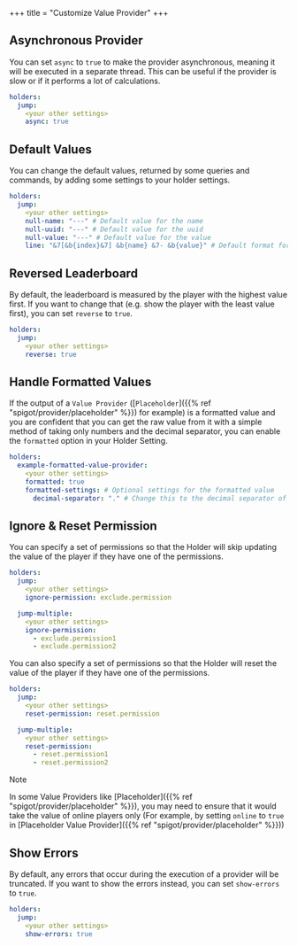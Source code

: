 +++
title = "Customize Value Provider"
+++

## Asynchronous Provider

You can set `async` to `true` to make the provider asynchronous, meaning it will be executed in a separate thread. This can be useful if the provider is slow or if it performs a lot of calculations.

```yaml
holders:
  jump:
    <your other settings>
    async: true
```

## Default Values

You can change the default values, returned by some queries and commands, by adding some settings to your holder settings.

```yaml
holders:
  jump:
    <your other settings>
    null-name: "---" # Default value for the name
    null-uuid: "---" # Default value for the uuid
    null-value: "---" # Default value for the value
    line: "&7[&b{index}&7] &b{name} &7- &b{value}" # Default format for the top line in the top list
```

## Reversed Leaderboard

By default, the leaderboard is measured by the player with the highest value first. If you want to change that (e.g. show the player with the least value first), you can set `reverse` to `true`.

```yaml
holders:
  jump:
    <your other settings>
    reverse: true
```

## Handle Formatted Values

If the output of a `Value Provider` ([`Placeholder`]({{% ref "spigot/provider/placeholder" %}}) for example) is a formatted value and you are confident that you can get the raw value from it with a simple method of taking only numbers and the decimal separator, you can enable the `formatted` option in your Holder Setting.

```yml
holders:
  example-formatted-value-provider:
    <your other settings>
    formatted: true
    formatted-settings: # Optional settings for the formatted value
      decimal-separator: "." # Change this to the decimal separator of the formatted value
```

## Ignore & Reset Permission

You can specify a set of permissions so that the Holder will skip updating the value of the player if they have one of the permissions.

```yml
holders:
  jump:
    <your other settings>
    ignore-permission: exclude.permission

  jump-multiple:
    <your other settings>
    ignore-permission:
      - exclude.permission1
      - exclude.permission2
```

You can also specify a set of permissions so that the Holder will reset the value of the player if they have one of the permissions.

```yml
holders:
  jump:
    <your other settings>
    reset-permission: reset.permission

  jump-multiple:
    <your other settings>
    reset-permission:
      - reset.permission1
      - reset.permission2
```

> [!NOTE]
> In some Value Providers like [Placeholder]({{% ref "spigot/provider/placeholder" %}}), you may need to ensure that it would take the value of online players only (For example, by setting `online` to `true` in [Placeholder Value Provider]({{% ref "spigot/provider/placeholder" %}}))

## Show Errors

By default, any errors that occur during the execution of a provider will be truncated. If you want to show the errors instead, you can set `show-errors` to `true`.

```yaml
holders:
  jump:
    <your other settings>
    show-errors: true
```
